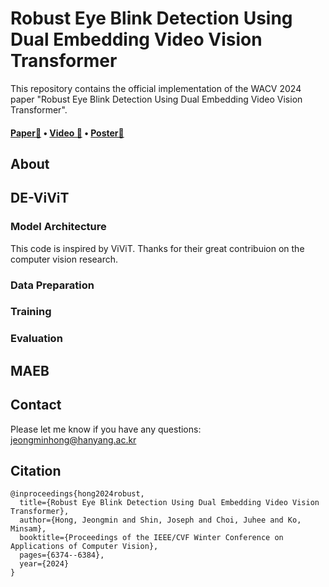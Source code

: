 # Robust Eye Blink Detection Using Dual Embedding Video Vision Transformer

This repository contains the official implementation of the WACV 2024 paper "Robust Eye Blink Detection Using Dual Embedding Video Vision Transformer".

#### [Paper📝]() • [Video 🎥]() • [Poster📂]() ####

## About


## DE-ViViT
### Model Architecture
This code is inspired by ViViT. Thanks for their great contribuion on the computer vision research.

### Data Preparation
### Training 
### Evaluation

## MAEB




## Contact 
Please let me know if you have any questions: jeongminhong@hanyang.ac.kr

## Citation
```
@inproceedings{hong2024robust,
  title={Robust Eye Blink Detection Using Dual Embedding Video Vision Transformer},
  author={Hong, Jeongmin and Shin, Joseph and Choi, Juhee and Ko, Minsam},
  booktitle={Proceedings of the IEEE/CVF Winter Conference on Applications of Computer Vision},
  pages={6374--6384},
  year={2024}
}
```

